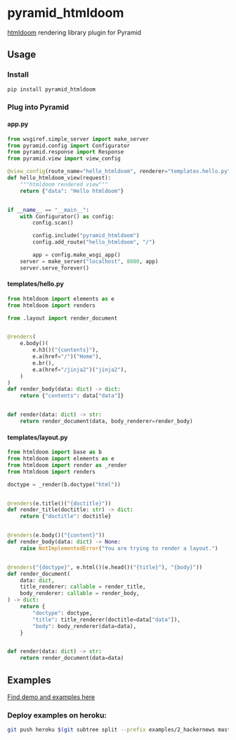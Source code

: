 pyramid_htmldoom
================
[htmldoom](https://github.com/sayanarijit/htmldoom) rendering library plugin for Pyramid

Usage
----
### Install

```bash
pip install pyramid_htmldoom
```

### Plug into Pyramid

#### app.py

```python
from wsgiref.simple_server import make_server
from pyramid.config import Configurator
from pyramid.response import Response
from pyramid.view import view_config

@view_config(route_name="hello_htmldoom", renderer="templates.hello.py")
def hello_htmldoom_view(request):
    """htmldoom rendered view"""
    return {"data": "Hello htmldoom"}


if __name__ == "__main__":
    with Configurator() as config:
        config.scan()

        config.include("pyramid_htmldoom")
        config.add_route("hello_htmldoom", "/")

        app = config.make_wsgi_app()
    server = make_server("localhost", 8080, app)
    server.serve_forever()
```

#### templates/hello.py

```python
from htmldoom import elements as e
from htmldoom import renders

from .layout import render_document


@renders(
    e.body()(
        e.h3()("{contents}"),
        e.a(href="/")("Home"),
        e.br(),
        e.a(href="/jinja2")("jinja2"),
    )
)
def render_body(data: dict) -> dict:
    return {"contents": data["data"]}


def render(data: dict) -> str:
    return render_document(data, body_renderer=render_body)
```

#### templates/layout.py

```python
from htmldoom import base as b
from htmldoom import elements as e
from htmldoom import render as _render
from htmldoom import renders

doctype = _render(b.doctype("html"))


@renders(e.title()("{doctitle}"))
def render_title(doctitle: str) -> dict:
    return {"doctitle": doctitle}


@renders(e.body()("{content}"))
def render_body(data: dict) -> None:
    raise NotImplementedError("You are trying to render a layout.")


@renders("{doctype}", e.html()(e.head()("{title}"), "{body}"))
def render_document(
    data: dict,
    title_renderer: callable = render_title,
    body_renderer: callable = render_body,
) -> dict:
    return {
        "doctype": doctype,
        "title": title_renderer(doctitle=data["data"]),
        "body": body_renderer(data=data),
    }


def render(data: dict) -> str:
    return render_document(data=data)
```

Examples
--------
[Find demo and examples here](https://github.com/sayanarijit/pyramid_htmldoom/blob/master/examples)

### Deploy examples on heroku:

```bash
git push heroku $(git subtree split --prefix examples/2_hackernews master):master
```
